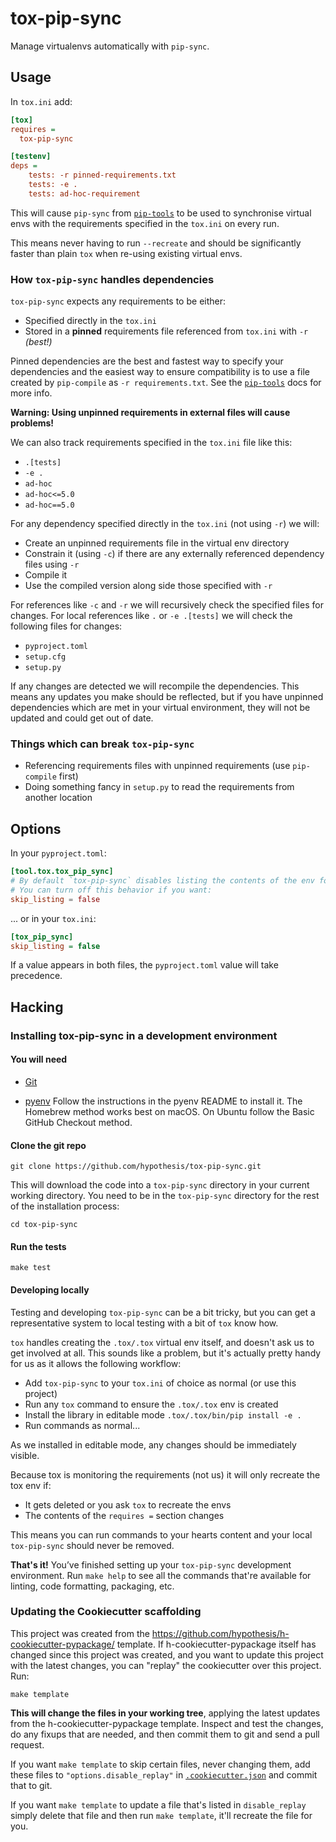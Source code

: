 # tox-pip-sync

Manage virtualenvs automatically with `pip-sync`.

Usage
-----

In `tox.ini` add:

```ini
[tox]
requires =
  tox-pip-sync

[testenv]
deps =
    tests: -r pinned-requirements.txt
    tests: -e .
    tests: ad-hoc-requirement
```

This will cause `pip-sync` from [`pip-tools`](https://pypi.org/project/pip-tools/)
to be used to synchronise virtual envs with the requirements specified in the
`tox.ini` on every run.

This means never having to run `--recreate` and should be significantly faster
than plain `tox` when re-using existing virtual envs.

### How `tox-pip-sync` handles dependencies

`tox-pip-sync` expects any requirements to be either:

 * Specified directly in the `tox.ini`
 * Stored in a **pinned** requirements file referenced from `tox.ini` with `-r` _(best!)_

Pinned dependencies are the best and fastest way to specify your dependencies
and the easiest way to ensure compatibility is to use a file created by
`pip-compile` as `-r requirements.txt`. See the
[`pip-tools`](https://pypi.org/project/pip-tools/) docs for more info.

__Warning: Using unpinned requirements in external files will cause problems!__

We can also track requirements specified in the `tox.ini` file like this:

 * `.[tests]`
 * `-e .`
 * `ad-hoc`
 * `ad-hoc<=5.0`
 * `ad-hoc==5.0`

For any dependency specified directly in the `tox.ini` (not using `-r`) we will:

 * Create an unpinned requirements file in the virtual env directory
 * Constrain it (using `-c`) if there are any externally referenced dependency
   files using `-r`
 * Compile it
 * Use the compiled version along side those specified with `-r`

For references like `-c` and `-r` we will recursively check the specified
files for changes. For local references like `.` or `-e .[tests]` we will check
the following files for changes:

 * `pyproject.toml`
 * `setup.cfg`
 * `setup.py`

If any changes are detected we will recompile the dependencies. This means any
updates you make should be reflected, but if you have unpinned dependencies
which are met in your virtual environment, they will not be updated and could
get out of date.

### Things which can break `tox-pip-sync`

 * Referencing requirements files with unpinned requirements (use `pip-compile`
   first)
 * Doing something fancy in `setup.py` to read the requirements from another
   location

Options
-------

In your `pyproject.toml`:

```toml
[tool.tox.tox_pip_sync]
# By default `tox-pip-sync` disables listing the contents of the env for speed.
# You can turn off this behavior if you want:
skip_listing = false
```

... or in your `tox.ini`:

```ini
[tox_pip_sync]
skip_listing = false
```

If a value appears in both files, the `pyproject.toml` value will take
precedence.

Hacking
-------

### Installing tox-pip-sync in a development environment

#### You will need

* [Git](https://git-scm.com/)

* [pyenv](https://github.com/pyenv/pyenv)
  Follow the instructions in the pyenv README to install it.
  The Homebrew method works best on macOS.
  On Ubuntu follow the Basic GitHub Checkout method.

#### Clone the git repo

```terminal
git clone https://github.com/hypothesis/tox-pip-sync.git
```

This will download the code into a `tox-pip-sync` directory
in your current working directory. You need to be in the
`tox-pip-sync` directory for the rest of the installation
process:

```terminal
cd tox-pip-sync
```

#### Run the tests

```terminal
make test
```

#### Developing locally

Testing and developing `tox-pip-sync` can be a bit tricky, but you can get a
representative system to local testing with a bit of `tox` know how.

`tox` handles creating the `.tox/.tox` virtual env itself, and doesn't ask us
to get involved at all. This sounds like a problem, but it's actually pretty
handy for us as it allows the following workflow:

 * Add `tox-pip-sync` to your `tox.ini` of choice as normal (or use this project)
 * Run any `tox` command to ensure the `.tox/.tox` env is created
 * Install the library in editable mode `.tox/.tox/bin/pip install -e .`
 * Run commands as normal...

As we installed in editable mode, any changes should be immediately visible.

Because tox is monitoring the requirements (not us) it will only recreate the
tox env if:

 * It gets deleted or you ask `tox` to recreate the envs
 * The contents of the `requires =` section changes

This means you can run commands to your hearts content and your local
`tox-pip-sync` should never be removed.

**That's it!** You’ve finished setting up your `tox-pip-sync`
development environment. Run `make help` to see all the commands that're
available for linting, code formatting, packaging, etc.

### Updating the Cookiecutter scaffolding

This project was created from the
https://github.com/hypothesis/h-cookiecutter-pypackage/ template.
If h-cookiecutter-pypackage itself has changed since this project was created, and
you want to update this project with the latest changes, you can "replay" the
cookiecutter over this project. Run:

```terminal
make template
```

**This will change the files in your working tree**, applying the latest
updates from the h-cookiecutter-pypackage template. Inspect and test the
changes, do any fixups that are needed, and then commit them to git and send a
pull request.

If you want `make template` to skip certain files, never changing them, add
these files to `"options.disable_replay"` in
[`.cookiecutter.json`](.cookiecutter.json) and commit that to git.

If you want `make template` to update a file that's listed in `disable_replay`
simply delete that file and then run `make template`, it'll recreate the file
for you.
